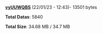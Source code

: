 [**vyUUWQBS**](/data/vyUUWQBS.txt) (22/01/23 - 12:43)- 13501 bytes

**Total Datas**: 5840

**Total Size**: 34.68 MB / 34.7 MB